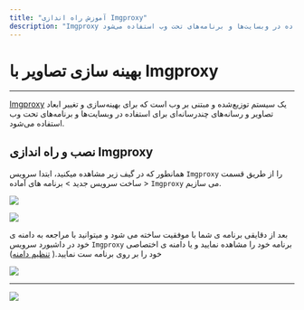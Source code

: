 ```yaml
---
title: "آموزش راه اندازی Imgproxy"
description: "Imgproxy یک سیستم توزیع‌شده و مبتنی بر وب است که برای بهینه‌سازی و تغییر ابعاد تصاویر و رسانه‌های چندرسانه‌ای برای استفاده در وبسایت‌ها و برنامه‌های تحت وب استفاده می‌شود."
---
```


# بهینه سازی تصاویر با Imgproxy
---

[Imgproxy](https://chabokan.net/services/imgproxy/) یک سیستم توزیع‌شده و مبتنی بر وب است که برای بهینه‌سازی و تغییر ابعاد تصاویر و رسانه‌های چندرسانه‌ای برای استفاده در وبسایت‌ها و برنامه‌های تحت وب استفاده می‌شود.

## نصب و راه اندازی Imgproxy

همانطور که در گیف زیر مشاهده میکنید، ابتدا سرویس `Imgproxy` را از طریق قسمت ساخت سرویس جدید > برنامه های آماده > `Imgproxy` می سازیم.

![](https://s1.chabokan.net/docs/gifs/imgproxy-install.gif)

![](https://s1.chabokan.net/docs/images/imgproxy-platform-docs-1.jpg)

بعد از دقایقی برنامه ی شما با موفقیت ساخته می شود و میتوانید با مراجعه به دامنه ی خود در داشبورد سرویس `Imgproxy` برنامه خود را مشاهده نمایید و یا دامنه ی اختصاصی خود را بر روی برنامه ست نمایید.( [تنظیم دامنه](https://docs.chabokan.net/features/domains/))

![](https://s1.chabokan.net/docs/images/imgproxy_1.jpg)

---
<a href="https://hub.chabokan.net/fa/services/create/imgproxy" ><img src="https://s1.chabokan.net/docs/images/imgproxy-banner.png" /></a>